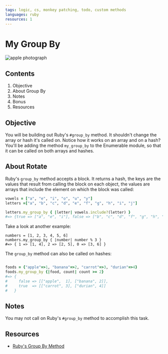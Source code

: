 ```yaml
---
tags: logic, cs, monkey patching, todo, custom methods
languages: ruby
resources: 1
---
```


# My Group By

![apple photograph](https://s3-us-west-2.amazonaws.com/web-dev-readme-photos/cs/apple.jpg)

## Contents

1. Objective
2. About Group By
3. Notes
4. Bonus
5. Resources

## Objective

You will be building out Ruby's `#group_by` method. It shouldn't change the array or hash it's called on. Notice how it works on an array and on a hash? You'll be adding the method `my_group_by` to the Enumerable module, so that it can be called on both arrays and hashes.

## About Rotate

Ruby's `group_by` method accepts a block. It returns a hash, the keys are the values that result from calling the block on each object, the values are arrays that include the element on which the block was called:

```ruby
vowels = ["a", "e", "i", "o", "u", "y"]
letters =["a", "b", "c", "d", "e", "f", "g", "h", "i", "j"]

letters.my_group_by { |letter| vowels.include?(letter) }
#=> {true => ["a", "e", "i"], false => ["b", "c", "d", "f", "g", "h", "j"]}
```

Take a look at another example:

```
numbers = [1, 2, 3, 4, 5, 6]
numbers.my_group_by { |number| number % 3 }
#=> { 1 => [1, 4], 2 => [2, 5], 0 => [3, 6] }
```

The `group_by` method can also be called on hashes:

```ruby

foods = {"apple"=>1, "banana"=>2, "carrot"=>3, "durian"=>4}
foods.my_group_by {|food, count| count >= 2}
#=> {
#     false => [["apple",  1], ["banana", 2]], 
#     true  => [["carrot", 3], ["durian", 4]]
#   }
```

## Notes

You may not call on Ruby's `#group_by` method to accomplish this task.

## Resources

* [Ruby's Group By Method](http://ruby-doc.org/core-2.2.1/Enumerable.html#method-i-group_by)
